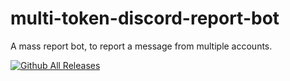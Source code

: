 # multi-token-discord-report-bot
A mass report bot, to report a message from multiple accounts.

[![Github All Releases](https://img.shields.io/github/downloads/fknMega/multi-token-discord-report-bot/total.svg)]()

